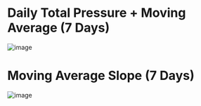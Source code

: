 # Daily Total Pressure + Moving Average (7 Days)

![image](https://github.com/alvin21mfmlai/ResearchCodes/assets/70025024/e9442695-2a5c-45c7-9f24-0e10c1ee5eed)


# Moving Average Slope (7 Days)

![image](https://github.com/alvin21mfmlai/ResearchCodes/assets/70025024/854d472d-7851-4c22-9e66-bd4a5ca2a8a5)
